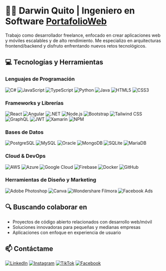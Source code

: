 # 👨‍💻 Darwin Quito | Ingeniero en Software [PortafolioWeb](https://portafolio-zeta-sepia.vercel.app/)
Trabajo como desarrollador freelance, enfocado en crear aplicaciones web y móviles escalables y de alto rendimiento. Me especializo en arquitecturas frontend/backend y disfruto enfrentando nuevos retos tecnológicos.
## 💻 Tecnologías y Herramientas
### Lenguajes de Programación
![C#](https://img.shields.io/badge/-C%23-239120?style=flat-square&logo=c-sharp&logoColor=white)
![JavaScript](https://img.shields.io/badge/-JavaScript-F7DF1E?style=flat-square&logo=javascript&logoColor=black)
![TypeScript](https://img.shields.io/badge/-TypeScript-3178C6?style=flat-square&logo=typescript&logoColor=white)
![Python](https://img.shields.io/badge/-Python-3776AB?style=flat-square&logo=python&logoColor=white)
![Java](https://img.shields.io/badge/-Java-007396?style=flat-square&logo=java&logoColor=white)
![HTML5](https://img.shields.io/badge/-HTML5-E34F26?style=flat-square&logo=html5&logoColor=white)
![CSS3](https://img.shields.io/badge/-CSS3-1572B6?style=flat-square&logo=css3&logoColor=white)
### Frameworks y Librerías
![React](https://img.shields.io/badge/-React-61DAFB?style=flat-square&logo=react&logoColor=black)
![Angular](https://img.shields.io/badge/-Angular-DD0031?style=flat-square&logo=angular&logoColor=white)
![.NET](https://img.shields.io/badge/-.NET-512BD4?style=flat-square&logo=dotnet&logoColor=white)
![Node.js](https://img.shields.io/badge/-Node.js-339933?style=flat-square&logo=node.js&logoColor=white)
![Bootstrap](https://img.shields.io/badge/-Bootstrap-7952B3?style=flat-square&logo=bootstrap&logoColor=white)
![Tailwind CSS](https://img.shields.io/badge/-Tailwind_CSS-38B2AC?style=flat-square&logo=tailwind-css&logoColor=white)
![GraphQL](https://img.shields.io/badge/-GraphQL-E10098?style=flat-square&logo=graphql&logoColor=white)
![JWT](https://img.shields.io/badge/-JWT-000000?style=flat-square&logo=json-web-tokens&logoColor=white)
![Xamarin](https://img.shields.io/badge/-Xamarin-3498DB?style=flat-square&logo=xamarin&logoColor=white)
![NPM](https://img.shields.io/badge/-NPM-CB3837?style=flat-square&logo=npm&logoColor=white)
### Bases de Datos
![PostgreSQL](https://img.shields.io/badge/-PostgreSQL-336791?style=flat-square&logo=postgresql&logoColor=white)
![MySQL](https://img.shields.io/badge/-MySQL-4479A1?style=flat-square&logo=mysql&logoColor=white)
![Oracle](https://img.shields.io/badge/-Oracle-F80000?style=flat-square&logo=oracle&logoColor=white)
![MongoDB](https://img.shields.io/badge/-MongoDB-47A248?style=flat-square&logo=mongodb&logoColor=white)
![SQLite](https://img.shields.io/badge/-SQLite-003B57?style=flat-square&logo=sqlite&logoColor=white)
![MariaDB](https://img.shields.io/badge/-MariaDB-003545?style=flat-square&logo=mariadb&logoColor=white)
### Cloud & DevOps
![AWS](https://img.shields.io/badge/-AWS-232F3E?style=flat-square&logo=amazon-aws&logoColor=white)
![Azure](https://img.shields.io/badge/-Azure-0078D4?style=flat-square&logo=microsoft-azure&logoColor=white)
![Google Cloud](https://img.shields.io/badge/-Google_Cloud-4285F4?style=flat-square&logo=google-cloud&logoColor=white)
![Firebase](https://img.shields.io/badge/-Firebase-FFCA28?style=flat-square&logo=firebase&logoColor=black)
![Docker](https://img.shields.io/badge/-Docker-2496ED?style=flat-square&logo=docker&logoColor=white)
![GitHub](https://img.shields.io/badge/-GitHub-181717?style=flat-square&logo=github&logoColor=white)
### Herramientas de Diseño y Marketing
![Adobe Photoshop](https://img.shields.io/badge/-Adobe_Photoshop-31A8FF?style=flat-square&logo=adobe-photoshop&logoColor=white)
![Canva](https://img.shields.io/badge/-Canva-00C4CC?style=flat-square&logo=canva&logoColor=white)
![Wondershare Filmora](https://img.shields.io/badge/-Wondershare_Filmora-0066FF?style=flat-square&logo=wondershare&logoColor=white)
![Facebook Ads](https://img.shields.io/badge/-Facebook_Ads-1877F2?style=flat-square&logo=facebook&logoColor=white)
## 🔍 Buscando colaborar en
- Proyectos de código abierto relacionados con desarrollo web/móvil
- Soluciones innovadoras para pequeñas y medianas empresas
- Aplicaciones con enfoque en experiencia de usuario
## 📫 Contáctame
[![LinkedIn](https://img.shields.io/badge/-LinkedIn-0077B5?style=flat-square&logo=linkedin&logoColor=white)](https://www.linkedin.com/in/darwin-quito-8b1a48340/)
[![Instagram](https://img.shields.io/badge/-Instagram-E4405F?style=flat-square&logo=instagram&logoColor=white)](https://www.instagram.com/darwin.quito/)
[![TikTok](https://img.shields.io/badge/-TikTok-000000?style=flat-square&logo=tiktok&logoColor=white)](https://www.tiktok.com/@darwin.quito)
[![Facebook](https://img.shields.io/badge/-Facebook-1877F2?style=flat-square&logo=facebook&logoColor=white)](https://www.facebook.com/profile.php?id=100057595729705)
<!---
DarwinQuitoDev/DarwinQuitoDev is a ✨ special ✨ repository because its `README.md` (this file) appears on your GitHub profile.
You can click the Preview link to take a look at your changes.
--->
